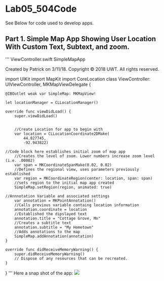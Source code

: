 # Lab05_504Code
See Below for code used to develop apps. 
## Part 1. Simple Map App Showing User Location With Custom Text, Subtext, and zoom.
'''
ViewController.swift
SimpleMapApp

Created by Patrick on 3/11/18.
Copyright © 2018 UWT. All rights reserved.

import UIKit
import MapKit
import CoreLocation
class ViewController: UIViewController, MKMapViewDelegate {

    @IBOutlet weak var SimpleMap: MKMapView!
    
    let locationManager = CLLocationManager()
    
    override func viewDidLoad() {
        super.viewDidLoad()
      
        
        //Create Location for app to begin with
        var location = CLLocationCoordinate2DMake(
            44.827745,
            -92.943822)
        
    //Code block here establishes initial zoom of map app
        //Creates the level of zoom. Lower numbers increase zoom level (i.e. .00002)
        var span = MKCoordinateSpanMake(0.02, 0.02)
        //Defines the regional view, uses parameters previously established
        var region = MKCoordinateRegion(center: location, span: span)
        //sets region to the initial map app created
        SimpleMap.setRegion(region, animated: true)
        
    //Annnotation Variable and associated settings
        var annotation = MKPointAnnotation()
        //Calls previous variable containg location information
        annotation.coordinate = location
        //Established the dipslayed text
        annotation.title = "Cottage Grove, Mn"
        //Creates a subtitle text
        annotation.subtitle = "My Hometown"
        //Adds annotations to the map
        SimpleMap.addAnnotation(annotation)
    }

    override func didReceiveMemoryWarning() {
        super.didReceiveMemoryWarning()
        // Dispose of any resources that can be recreated.
    }
}
'''
Here a snap shot of the app: <img src="504part1Screenshot.png"></img>
